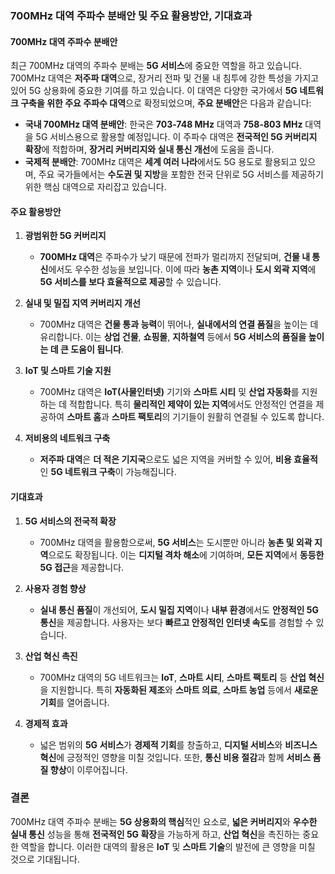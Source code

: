 ### 700MHz 대역 주파수 분배안 및 주요 활용방안, 기대효과

#### 700MHz 대역 주파수 분배안
최근 700MHz 대역의 주파수 분배는 **5G 서비스**에 중요한 역할을 하고 있습니다. 700MHz 대역은 **저주파 대역**으로, 장거리 전파 및 건물 내 침투에 강한 특성을 가지고 있어 5G 상용화에 중요한 기여를 하고 있습니다. 이 대역은 다양한 국가에서 **5G 네트워크 구축을 위한 주요 주파수 대역**으로 확정되었으며, **주요 분배안**은 다음과 같습니다:

- **국내 700MHz 대역 분배안**: 한국은 **703-748 MHz** 대역과 **758-803 MHz** 대역을 5G 서비스용으로 활용할 예정입니다. 이 주파수 대역은 **전국적인 5G 커버리지 확장**에 적합하며, **장거리 커버리지와 실내 통신 개선**에 도움을 줍니다.
- **국제적 분배안**: 700MHz 대역은 **세계 여러 나라**에서도 5G 용도로 활용되고 있으며, 주요 국가들에서는 **수도권 및 지방**을 포함한 전국 단위로 5G 서비스를 제공하기 위한 핵심 대역으로 자리잡고 있습니다.

#### 주요 활용방안
1. **광범위한 5G 커버리지**
   - **700MHz 대역**은 주파수가 낮기 때문에 전파가 멀리까지 전달되며, **건물 내 통신**에서도 우수한 성능을 보입니다. 이에 따라 **농촌 지역**이나 **도시 외곽 지역**에 **5G 서비스를 보다 효율적으로 제공**할 수 있습니다.
   
2. **실내 및 밀집 지역 커버리지 개선**
   - 700MHz 대역은 **건물 통과 능력**이 뛰어나, **실내에서의 연결 품질**을 높이는 데 유리합니다. 이는 **상업 건물**, **쇼핑몰**, **지하철역** 등에서 **5G 서비스의 품질을 높이는 데 큰 도움이 됩니다**.

3. **IoT 및 스마트 기술 지원**
   - 700MHz 대역은 **IoT(사물인터넷)** 기기와 **스마트 시티** 및 **산업 자동화**를 지원하는 데 적합합니다. 특히 **물리적인 제약이 있는 지역**에서도 안정적인 연결을 제공하여 **스마트 홈**과 **스마트 팩토리**의 기기들이 원활히 연결될 수 있도록 합니다.

4. **저비용의 네트워크 구축**
   - **저주파 대역**은 **더 적은 기지국**으로도 넓은 지역을 커버할 수 있어, **비용 효율적**인 **5G 네트워크 구축**이 가능해집니다.

#### 기대효과
1. **5G 서비스의 전국적 확장**
   - 700MHz 대역을 활용함으로써, **5G 서비스**는 도시뿐만 아니라 **농촌 및 외곽 지역**으로도 확장됩니다. 이는 **디지털 격차 해소**에 기여하며, **모든 지역**에서 **동등한 5G 접근**을 제공합니다.

2. **사용자 경험 향상**
   - **실내 통신 품질**이 개선되어, **도시 밀집 지역**이나 **내부 환경**에서도 **안정적인 5G 통신**을 제공합니다. 사용자는 보다 **빠르고 안정적인 인터넷 속도**를 경험할 수 있습니다.

3. **산업 혁신 촉진**
   - 700MHz 대역의 5G 네트워크는 **IoT**, **스마트 시티**, **스마트 팩토리** 등 **산업 혁신**을 지원합니다. 특히 **자동화된 제조**와 **스마트 의료**, **스마트 농업** 등에서 **새로운 기회**를 열어줍니다.

4. **경제적 효과**
   - 넓은 범위의 **5G 서비스**가 **경제적 기회**를 창출하고, **디지털 서비스**와 **비즈니스 혁신**에 긍정적인 영향을 미칠 것입니다. 또한, **통신 비용 절감**과 함께 **서비스 품질 향상**이 이루어집니다.

### 결론
700MHz 대역 주파수 분배는 **5G 상용화의 핵심**적인 요소로, **넓은 커버리지**와 **우수한 실내 통신** 성능을 통해 **전국적인 5G 확장**을 가능하게 하고, **산업 혁신**을 촉진하는 중요한 역할을 합니다. 이러한 대역의 활용은 **IoT** 및 **스마트 기술**의 발전에 큰 영향을 미칠 것으로 기대됩니다.
